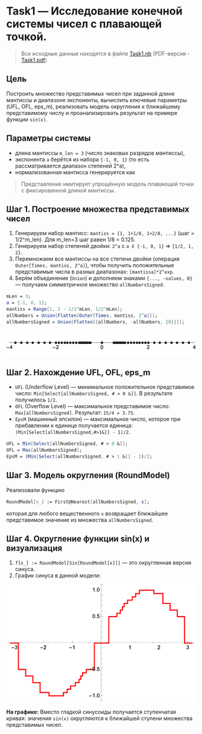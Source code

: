 # Task1 — Исследование конечной системы чисел с плавающей точкой.

> Все исходные данные находятся в файле [Task1.nb](/HW1/Task1/Task1.nb)
> (PDF-версия - [Task1.pdf](/HW1/Task1/Task1.pdf))

## Цель

Построить множество представимых чисел при заданной длине мантиссы и диапазоне экспоненты, вычислить ключевые параметры (UFL, OFL, eps_m), реализовать модель округления к ближайшему представимому числу и проанализировать результат на примере функции `sin(x)`.

## Параметры системы

- длина мантиссы `m_len = 3` (число знаковых разрядов мантиссы),
- экспонента `a` берётся из набора `{-1, 0, 1}` (то есть рассматривается диапазон степеней 2^a),
- нормализованная мантисса генерируется как

> Представление имитирует упрощённую модель плавающей точки с фиксированной длиной мантиссы.

## Шаг 1. Построение множества представимых чисел

1. Генерируем набор мантисс: `mantiss = {1, 1+1/8, 1+2/8, ...}` (шаг = 1/2^m_len). Для m_len=3 шаг равен 1/8 = 0.125.
2. Генерируем набор степеней двойки: `2^a` с `a ∈ {-1, 0, 1}` => `{1/2, 1, 2}`.
3. Перемножаем все мантиссы на все степени двойки (операция `Outer[Times, mantiss, 2^a]`), чтобы получить положительные представимые числа в разных диапазонах: `[mantissa]*2^exp`.
4. Берём объединение (`Union`) и дополняем знаками `{..., -values, 0}` — получаем симметричное множество `allNumbersSigned`.

```mathematica
mLen = 3;
a = {-1, 0, 1};
mantiss = Range[1, 2 - 1/2^mLen, 1/2^mLen];
allNumbers = Union[Flatten[Outer[Times, mantiss, 2^a]]];
allNumbersSigned = Union[Flatten[{allNumbers, -allNumbers, {0}}]];
```

![Распределние чисел на прямой](images/NumbersOnLine.png)

## Шаг 2. Нахождение UFL, OFL, eps_m

- `UFL` (Underflow Level) — минимальное положительное представимое число: `Min[Select[allNumbersSigned, # > 0 &]]`. В результате получилось `1/2`.
- `OFL` (Overflow Level) — максимальное представимое число:
  `Max[allNumbersSigned]`. Результат: `15/4 = 3.75`.
- `EpsM` (машинный эпсилон) — максимальное число, которое при прибавлении к единице получается единица: `(Min[Select[allNumbersSigned,#>1&]] - 1)/2`.

```mathematica
UFL = Min[Select[allNumbersSigned, # > 0 &]];
OFL = Max[allNumbersSigned];
EpsM = (Min[Select[allNumbersSigned, # > 1 &]] - 1)/2;
```

## Шаг 3. Модель округления (RoundModel)

Реализовали функцию

```mathematica
RoundModel[x_] := First@Nearest[allNumbersSigned, x];
```

которая для любого вещественного `x` возвращает ближайшее представимое значение из множества `allNumbersSigned`.

## Шаг 4. Округление функции sin(x) и визуализация

1. `f[x_] := RoundModel[Sin[RoundModel[x]]]` — это округленная версия синуса.
2. График синуса в данной модели:

![График синуса в данной модели](images/RoundSin.png)



**На графике:** Вместо гладкой синусоиды получается ступенчатая кривая: значения `sin(x)` округляются к ближайшей ступени множества представимых чисел.
